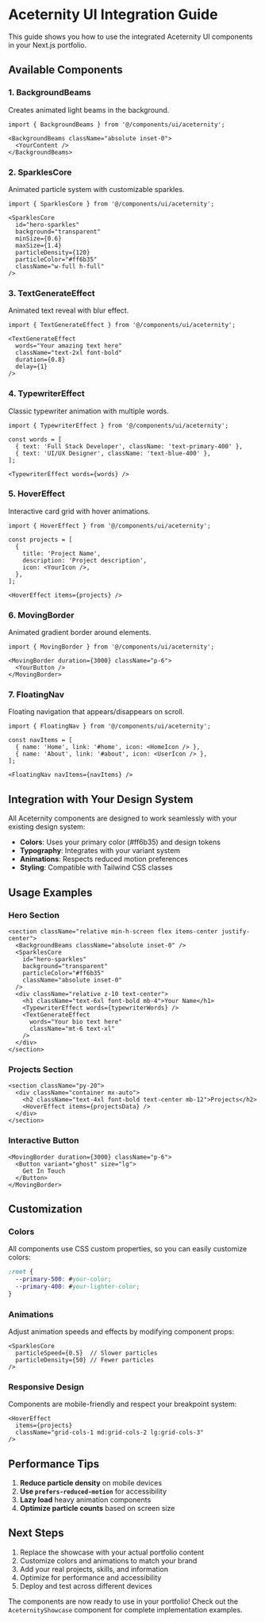 # Aceternity UI Integration Guide

This guide shows you how to use the integrated Aceternity UI components in your Next.js portfolio.

## Available Components

### 1. BackgroundBeams
Creates animated light beams in the background.

```tsx
import { BackgroundBeams } from '@/components/ui/aceternity';

<BackgroundBeams className="absolute inset-0">
  <YourContent />
</BackgroundBeams>
```

### 2. SparklesCore
Animated particle system with customizable sparkles.

```tsx
import { SparklesCore } from '@/components/ui/aceternity';

<SparklesCore
  id="hero-sparkles"
  background="transparent"
  minSize={0.6}
  maxSize={1.4}
  particleDensity={120}
  particleColor="#ff6b35"
  className="w-full h-full"
/>
```

### 3. TextGenerateEffect
Animated text reveal with blur effect.

```tsx
import { TextGenerateEffect } from '@/components/ui/aceternity';

<TextGenerateEffect
  words="Your amazing text here"
  className="text-2xl font-bold"
  duration={0.8}
  delay={1}
/>
```

### 4. TypewriterEffect
Classic typewriter animation with multiple words.

```tsx
import { TypewriterEffect } from '@/components/ui/aceternity';

const words = [
  { text: 'Full Stack Developer', className: 'text-primary-400' },
  { text: 'UI/UX Designer', className: 'text-blue-400' },
];

<TypewriterEffect words={words} />
```

### 5. HoverEffect
Interactive card grid with hover animations.

```tsx
import { HoverEffect } from '@/components/ui/aceternity';

const projects = [
  {
    title: 'Project Name',
    description: 'Project description',
    icon: <YourIcon />,
  },
];

<HoverEffect items={projects} />
```

### 6. MovingBorder
Animated gradient border around elements.

```tsx
import { MovingBorder } from '@/components/ui/aceternity';

<MovingBorder duration={3000} className="p-6">
  <YourButton />
</MovingBorder>
```

### 7. FloatingNav
Floating navigation that appears/disappears on scroll.

```tsx
import { FloatingNav } from '@/components/ui/aceternity';

const navItems = [
  { name: 'Home', link: '#home', icon: <HomeIcon /> },
  { name: 'About', link: '#about', icon: <UserIcon /> },
];

<FloatingNav navItems={navItems} />
```

## Integration with Your Design System

All Aceternity components are designed to work seamlessly with your existing design system:

- **Colors**: Uses your primary color (#ff6b35) and design tokens
- **Typography**: Integrates with your variant system
- **Animations**: Respects reduced motion preferences
- **Styling**: Compatible with Tailwind CSS classes

## Usage Examples

### Hero Section
```tsx
<section className="relative min-h-screen flex items-center justify-center">
  <BackgroundBeams className="absolute inset-0" />
  <SparklesCore
    id="hero-sparkles"
    background="transparent"
    particleColor="#ff6b35"
    className="absolute inset-0"
  />
  <div className="relative z-10 text-center">
    <h1 className="text-6xl font-bold mb-4">Your Name</h1>
    <TypewriterEffect words={typewriterWords} />
    <TextGenerateEffect
      words="Your bio text here"
      className="mt-6 text-xl"
    />
  </div>
</section>
```

### Projects Section
```tsx
<section className="py-20">
  <div className="container mx-auto">
    <h2 className="text-4xl font-bold text-center mb-12">Projects</h2>
    <HoverEffect items={projectsData} />
  </div>
</section>
```

### Interactive Button
```tsx
<MovingBorder duration={3000} className="p-6">
  <Button variant="ghost" size="lg">
    Get In Touch
  </Button>
</MovingBorder>
```

## Customization

### Colors
All components use CSS custom properties, so you can easily customize colors:

```css
:root {
  --primary-500: #your-color;
  --primary-400: #your-lighter-color;
}
```

### Animations
Adjust animation speeds and effects by modifying component props:

```tsx
<SparklesCore
  particleSpeed={0.5}  // Slower particles
  particleDensity={50} // Fewer particles
/>
```

### Responsive Design
Components are mobile-friendly and respect your breakpoint system:

```tsx
<HoverEffect 
  items={projects} 
  className="grid-cols-1 md:grid-cols-2 lg:grid-cols-3"
/>
```

## Performance Tips

1. **Reduce particle density** on mobile devices
2. **Use `prefers-reduced-motion`** for accessibility
3. **Lazy load** heavy animation components
4. **Optimize particle counts** based on screen size

## Next Steps

1. Replace the showcase with your actual portfolio content
2. Customize colors and animations to match your brand
3. Add your real projects, skills, and information
4. Optimize for performance and accessibility
5. Deploy and test across different devices

The components are now ready to use in your portfolio! Check out the `AceternityShowcase` component for complete implementation examples.